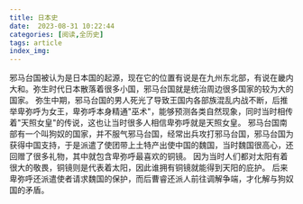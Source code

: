 ```yaml
---
title: 日本史
date:  2023-08-31 10:22:44
categories: [阅读,全历史]
tags: article
index_img: 
---
```

邪马台国被认为是日本国的起源，现在它的位置有说是在九州东北部，有说在畿内大和。弥生时代日本散落着很多小国，邪马台国就是统治周边很多国家的较为大的国家。
弥生中期，邪马台国的男人死光了导致王国内各部族混乱内战不断，后推举卑弥呼为女王，卑弥呼本身精通"巫术"，能够预测各类自然现象，同时当时相传着"天照女皇"的传说，这也让当时很多人相信卑弥呼就是天照女皇。
邪马台国南部有一个叫狗奴的国家，并不服气邪马台国，经常出兵攻打邪马台国，邪马台国为获得中国支持，于是派遣了使团带上土特产出使中国的魏国，当时魏国很高心，还回赠了很多礼物，其中就包含卑弥呼最喜欢的铜镜。
因为当时人们都对太阳有着很大的敬畏，铜镜则是代表着太阳，因此谁拥有铜镜就能得到天阳的庇护。
后来卑弥呼还派遣使者请求魏国的保护，而后曹睿还派人前往调解争端，才化解与狗奴国的矛盾。